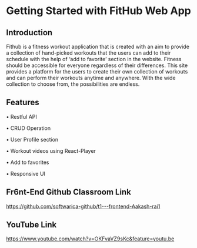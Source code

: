 # Getting Started with FitHub Web App

## Introduction
Fithub is a fitness workout application that is created with an aim to provide a collection of hand-picked workouts that the users can add to their schedule with the help of ‘add to favorite’ section in the website. Fitness should be accessible for everyone regardless of their differences. This site provides a platform for the users to create their own collection of workouts and can perform their workouts anytime and anywhere. With the wide collection to choose from, the possibilities are endless.

## Features
•	Restful API

•	CRUD Operation

•	User Profile section

•	Workout videos using React-Player

•	Add to favorites

•	Responsive UI

## Fr6nt-End Github Classroom Link
https://github.com/softwarica-github/t1---frontend-Aakash-rai1


## YouTube Link
https://www.youtube.com/watch?v=OKFvaVZ9sKc&feature=youtu.be

